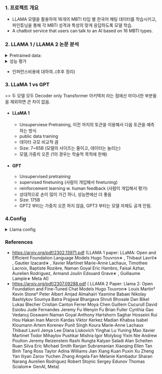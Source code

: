 ###  1. 프로젝트 개요
- LLAMA 모델을 활용하여 16개의 MBTI 타입 별 한국어 채팅 데이터를 학습시키고, 파인튜닝을 통해 각 MBTI 성격과 특성의 맞게 응답하도록 모델 학습.
- A chatbot service that users can talk to an AI based on 16 MBTI types.
   
###  2. LLAMA 1 / LLAMA 2 논문 분석
<details>
<summary> Pretrained data: </summary>
- ###  LLAMA 2 에서는 LLAMA 1과 거의 비슷한 pretraining setting 과 model architectue를 사용하였다.
 >  ![image](https://github.com/JinnyKo/Skippy_mbti_Llama2/assets/93627969/6160bdf0-b82d-4c6a-b08c-24d3aab9053b)
      (LLAMA1 pretraining Data)
     - CommonCrawl (67.0%): Language Classification 해서 영어로 된 데이터만 사용 
     - Github (4.5%): 코드 데이터 학습, Apache 라이센스, MIT 라이센스 
 > ![image](https://github.com/JinnyKo/Skippy_mbti_Llama2/assets/93627969/3ee947a1-aa10-4cfb-88b2-335c1dbc00e6)

    - LLAMA 1 의 논문에서 truthful result를 보면 올바른 답을 할 확률 이 낮은것을 지적하면서, 
    hallucinations을 극복하진 못했다고 언급하고 있는데, LLAMA 2는 이를 극복하기 위한 new data set 을 구성한것 같다. 
    
> ![image](https://github.com/JinnyKo/Skippy_mbti_Llama2/assets/93627969/7652f7d5-de05-4a71-ac0e-0e0c35c2b298)
    - LLAMA2 에서도 어쨌든,,완벽하게 해결되진 않을 것 같다. 
</details> 
     
<details>
<summary> 성능 평가 </summary>

- ### Result "Common Senese Reasoning" 상식적으로 추론하는 성능
 > ![image](https://github.com/JinnyKo/Skippy_mbti_Llama2/assets/93627969/85a952ef-671e-4c98-b957-1f333ccbd5bd)

      - 비교적 적은 파라미터로도 파라미터 수가 압도적으로 많은 모델들의 성능에 비해 대적할 만 하다.
      
- #### Overall performances
    > ![image](https://github.com/JinnyKo/Skippy_mbti_Llama2/assets/93627969/1b29b440-b111-4fd9-86fb-ee925f238f7e)

</details>
 

  
- 인퍼런스비용에 대하여..(추후 정리) 


### 3. LLaMA 1 vs GPT 
=> 두 모델 모두 Decoder only Transformer 아키텍처 라는 점에선 마이너한 부분들을 제외하면 큰 차이 없음.

- #### LLaMA 1
   - Unsuperviese Pretraining, 이전 까지의 토큰을 이용해서 다음 토큰을 예측하는 방식
   - public data training 
   - 데이터 규모 비교적 큼
   - Size: 7~65B (모델의 사이즈는 줄이고, 데이터는 늘리는)
   - 모델,가중치 오픈 (1의 경우는 학술적 목적에 한해) 
 
- #### GPT
   - Unsupervised pretraining
   - supervised finetuning (사람이 개입해서 finetuning)
   - reinforcement learning w. human feedback  (사람이 개입해서 평가)
   - 상대적으로 손이 많이 가긴 하나, 성능면에선 더 좋음
   - Size: 175B 
   - GPT2 부터는 가중치 오픈 하지 않음, GPT3 부터는 모델 자체도 공개 안됨. 

### 4.Config
<details>
<summary> Llama config  </summary>

   ### (Llama1 config)
![image](https://github.com/JinnyKo/Skippy_mbti_Llama2/assets/93627969/9350c5c4-b23f-4876-b369-615c90af55c3)

### (Llama2 config)
![image](https://github.com/JinnyKo/Skippy_mbti_Llama2/assets/93627969/6bc1b095-3ace-4054-8de3-4a0bbbdd5503)

</details>















### References 
- https://arxiv.org/pdf/2302.13971.pdf (LLAMA 1 paper: LLaMA: Open and Efficient Foundation Language Models
Hugo Touvron∗
, Thibaut Lavril∗
, Gautier Izacard∗
, Xavier Martinet
Marie-Anne Lachaux, Timothee Lacroix, Baptiste Rozière, Naman Goyal
Eric Hambro, Faisal Azhar, Aurelien Rodriguez, Armand Joulin
Edouard Grave∗
, Guillaume Lample∗
Meta AI)
- https://arxiv.org/pdf/2307.09288.pdf ( LLAMA 2 Paper: Llama 2: Open Foundation and Fine-Tuned Chat Models
Hugo Touvron∗ Louis Martin† Kevin Stone†
Peter Albert Amjad Almahairi Yasmine Babaei Nikolay Bashlykov Soumya Batra
Prajjwal Bhargava Shruti Bhosale Dan Bikel Lukas Blecher Cristian Canton Ferrer Moya Chen
Guillem Cucurull David Esiobu Jude Fernandes Jeremy Fu Wenyin Fu Brian Fuller
Cynthia Gao Vedanuj Goswami Naman Goyal Anthony Hartshorn Saghar Hosseini Rui Hou
Hakan Inan Marcin Kardas Viktor Kerkez Madian Khabsa Isabel Kloumann Artem Korenev
Punit Singh Koura Marie-Anne Lachaux Thibaut Lavril Jenya Lee Diana Liskovich
Yinghai Lu Yuning Mao Xavier Martinet Todor Mihaylov Pushkar Mishra
Igor Molybog Yixin Nie Andrew Poulton Jeremy Reizenstein Rashi Rungta Kalyan Saladi
Alan Schelten Ruan Silva Eric Michael Smith Ranjan Subramanian Xiaoqing Ellen Tan Binh Tang
Ross Taylor Adina Williams Jian Xiang Kuan Puxin Xu Zheng Yan Iliyan Zarov Yuchen Zhang
Angela Fan Melanie Kambadur Sharan Narang Aurelien Rodriguez Robert Stojnic
Sergey Edunov Thomas Scialom∗
GenAI, Meta)
